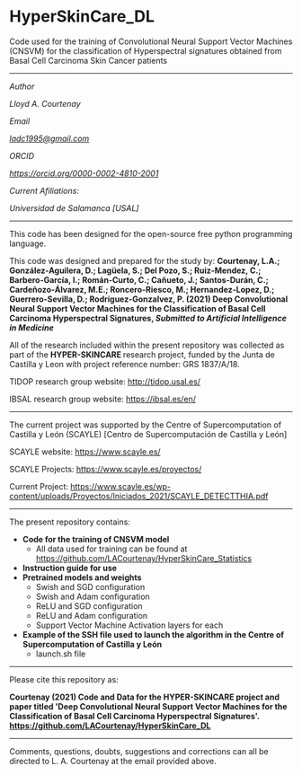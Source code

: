 # HyperSkinCare_DL
Code used for the training of Convolutional Neural Support Vector Machines (CNSVM) for the classification of Hyperspectral signatures obtained from Basal Cell Carcinoma Skin Cancer patients

-----------------------------------------------------------------------------------------------------------------

<i>
Author

Lloyd A. Courtenay

Email

ladc1995@gmail.com

ORCID

https://orcid.org/0000-0002-4810-2001

Current Afiliations:

Universidad de Salamanca [USAL]

</i>

---------------------------------------------------------------------------------------------------

This code has been designed for the open-source free python programming language.

This code was designed and prepared for the study by:
<b> Courtenay, L.A.; González-Aguilera, D.; Lagüela, S.; Del Pozo, S.; Ruiz-Mendez, C.; Barbero-García, I.; Román-Curto, C.; Cañueto, J.;
Santos-Durán, C.; Cardeñozo-Álvarez, M.E.; Roncero-Riesco, M.; Hernandez-Lopez, D.; Guerrero-Sevilla, D.; Rodríguez-Gonzalvez, P. (2021)
Deep Convolutional Neural Support Vector Machines for the Classification of Basal Cell Carcinoma Hyperspectral Signatures, <i>Submitted to Artificial Intelligence in Medicine</i></b>

All of the research included within the present repository was collected as part of the <b> HYPER-SKINCARE </b> research project, funded by the
Junta de Castilla y Leon with project reference number: GRS 1837/A/18.

TIDOP research group website: http://tidop.usal.es/

IBSAL research group website: https://ibsal.es/en/

---------------------------------------------------------------------------------------------------

The current project was supported by the Centre of Supercomputation of Castilla y León (SCAYLE) [Centro de Supercomputación de Castilla y León]

SCAYLE website: https://www.scayle.es/

SCAYLE Projects: https://www.scayle.es/proyectos/

Current Project: https://www.scayle.es/wp-content/uploads/Proyectos/Iniciados_2021/SCAYLE_DETECTTHIA.pdf

---------------------------------------------------------------------------------------------------

The present repository contains:

* <b> Code for the training of CNSVM model </b>
    * All data used for training can be found at https://github.com/LACourtenay/HyperSkinCare_Statistics
* <b> Instruction guide for use </b>
* <b> Pretrained models and weights </b>
    * Swish and SGD configuration
    * Swish and Adam configuration
    * ReLU and SGD configuration
    * ReLU and Adam configuration
    * Support Vector Machine Activation layers for each
* <b> Example of the SSH file used to launch the algorithm in the Centre of Supercomputation of Castilla y León </b>
    * launch.sh file
--------------------------------------------------------

Please cite this repository as:

 <b> Courtenay (2021) Code and Data for the HYPER-SKINCARE project and paper titled 'Deep Convolutional Neural Support Vector Machines for the Classification of Basal Cell Carcinoma Hyperspectral Signatures'. https://github.com/LACourtenay/HyperSkinCare_DL
</b>

--------------------------------------------------------

Comments, questions, doubts, suggestions and corrections can all be directed to L. A. Courtenay at the email provided above.
